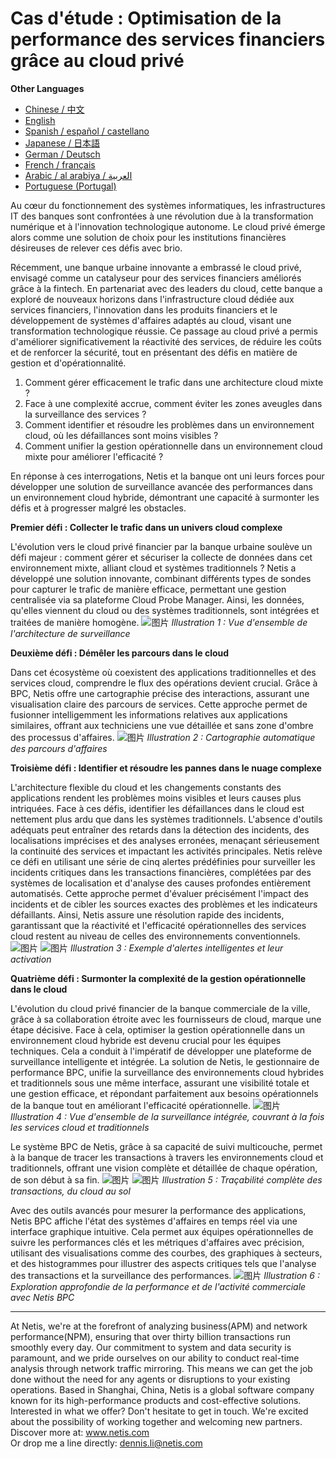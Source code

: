 # Cas d'étude : Optimisation de la performance des services financiers grâce au cloud privé

**Other Languages**

+ [Chinese / 中文](/docs/zh/Smart-Business-Performance-Monitoring-in-Financial-Private-Cloud-Hybrid-Architectures-zh.md)
+ [English](/docs/en/Smart-Business-Performance-Monitoring-in-Financial-Private-Cloud-Hybrid-Architectures-en.md)
+ [Spanish / español / castellano](/docs/es/Smart-Business-Performance-Monitoring-in-Financial-Private-Cloud-Hybrid-Architectures-es.md)
+ [Japanese / 日本語](/docs/ja/Smart-Business-Performance-Monitoring-in-Financial-Private-Cloud-Hybrid-Architectures-ja.md)
+ [German / Deutsch](/docs/de/Smart-Business-Performance-Monitoring-in-Financial-Private-Cloud-Hybrid-Architectures-de.md)
+ [French / français](/docs/fr/Smart-Business-Performance-Monitoring-in-Financial-Private-Cloud-Hybrid-Architectures-fr.md)
+ [Arabic / al arabiya / العربية](/docs/ar/Smart-Business-Performance-Monitoring-in-Financial-Private-Cloud-Hybrid-Architectures-ar.md)
+ [Portuguese (Portugal)](/docs/pt/Smart-Business-Performance-Monitoring-in-Financial-Private-Cloud-Hybrid-Architectures-pt.md)


Au cœur du fonctionnement des systèmes informatiques, les infrastructures IT des banques sont confrontées à une révolution due à la transformation numérique et à l'innovation technologique autonome. Le cloud privé émerge alors comme une solution de choix pour les institutions financières désireuses de relever ces défis avec brio.

Récemment, une banque urbaine innovante a embrassé le cloud privé, envisagé comme un catalyseur pour des services financiers améliorés grâce à la fintech. En partenariat avec des leaders du cloud, cette banque a exploré de nouveaux horizons dans l'infrastructure cloud dédiée aux services financiers, l'innovation dans les produits financiers et le développement de systèmes d'affaires adaptés au cloud, visant une transformation technologique réussie. Ce passage au cloud privé a permis d'améliorer significativement la réactivité des services, de réduire les coûts et de renforcer la sécurité, tout en présentant des défis en matière de gestion et d'opérationnalité.

1. Comment gérer efficacement le trafic dans une architecture cloud mixte ?
2. Face à une complexité accrue, comment éviter les zones aveugles dans la surveillance des services ?
3. Comment identifier et résoudre les problèmes dans un environnement cloud, où les défaillances sont moins visibles ?
4. Comment unifier la gestion opérationnelle dans un environnement cloud mixte pour améliorer l'efficacité ?

En réponse à ces interrogations, Netis et la banque ont uni leurs forces pour développer une solution de surveillance avancée des performances dans un environnement cloud hybride, démontrant une capacité à surmonter les défis et à progresser malgré les obstacles.

**Premier défi : Collecter le trafic dans un univers cloud complexe**

L'évolution vers le cloud privé financier par la banque urbaine soulève un défi majeur : comment gérer et sécuriser la collecte de données dans cet environnement mixte, alliant cloud et systèmes traditionnels ? Netis a développé une solution innovante, combinant différents types de sondes pour capturer le trafic de manière efficace, permettant une gestion centralisée via sa plateforme Cloud Probe Manager. Ainsi, les données, qu'elles viennent du cloud ou des systèmes traditionnels, sont intégrées et traitées de manière homogène. 
![图片](https://mmbiz.qpic.cn/mmbiz_jpg/o672k3fsicq3aiabrR0ibCBLmsV6iae9IV8eicSYpc2jHwmXaszCfF6HXqPXXba4nFMFro0zT1qjp3Vzjz9b6vuojuw/640?wx_fmt=jpeg&wxfrom=5&wx_lazy=1&wx_co=1)
*Illustration 1 : Vue d'ensemble de l'architecture de surveillance*

**Deuxième défi : Démêler les parcours dans le cloud**

Dans cet écosystème où coexistent des applications traditionnelles et des services cloud, comprendre le flux des opérations devient crucial. Grâce à BPC, Netis offre une cartographie précise des interactions, assurant une visualisation claire des parcours de services. Cette approche permet de fusionner intelligemment les informations relatives aux applications similaires, offrant aux techniciens une vue détaillée et sans zone d'ombre des processus d'affaires. 
![图片](https://mmbiz.qpic.cn/mmbiz_jpg/o672k3fsicq3aiabrR0ibCBLmsV6iae9IV8eOnrHmIC2n9WcbibYwPFRPQPZ96KHdQiahRjibd6tGibHPuYzUFLbjV6thQ/640?wx_fmt=jpeg&wxfrom=5&wx_lazy=1&wx_co=1)
*Illustration 2 : Cartographie automatique des parcours d'affaires*

**Troisième défi : Identifier et résoudre les pannes dans le nuage complexe**

L'architecture flexible du cloud et les changements constants des applications rendent les problèmes moins visibles et leurs causes plus intriquées. Face à ces défis, identifier les défaillances dans le cloud est nettement plus ardu que dans les systèmes traditionnels. L'absence d'outils adéquats peut entraîner des retards dans la détection des incidents, des localisations imprécises et des analyses erronées, menaçant sérieusement la continuité des services et impactant les activités principales. Netis relève ce défi en utilisant une série de cinq alertes prédéfinies pour surveiller les incidents critiques dans les transactions financières, complétées par des systèmes de localisation et d'analyse des causes profondes entièrement automatisés. Cette approche permet d'évaluer précisément l'impact des incidents et de cibler les sources exactes des problèmes et les indicateurs défaillants. Ainsi, Netis assure une résolution rapide des incidents, garantissant que la réactivité et l'efficacité opérationnelles des services cloud restent au niveau de celles des environnements conventionnels. 
![图片](https://mmbiz.qpic.cn/mmbiz_jpg/o672k3fsicq3aiabrR0ibCBLmsV6iae9IV8eZ07v3TGgWRswlTmhibicHKBdZia0OPxTMQxwHORfmGqvnMiahsTTYYJUuQ/640?wx_fmt=jpeg&wxfrom=5&wx_lazy=1&wx_co=1)
![图片](https://mmbiz.qpic.cn/mmbiz_jpg/o672k3fsicq3aiabrR0ibCBLmsV6iae9IV8ePCCCibQxF2DIvaTDHkIeTTBOTJs7MPO6BooPryicOAkZSsEcEYhXd1rw/640?wx_fmt=jpeg&wxfrom=5&wx_lazy=1&wx_co=1)
*Illustration 3 : Exemple d'alertes intelligentes et leur activation*

**Quatrième défi : Surmonter la complexité de la gestion opérationnelle dans le cloud**

L'évolution du cloud privé financier de la banque commerciale de la ville, grâce à sa collaboration étroite avec les fournisseurs de cloud, marque une étape décisive. Face à cela, optimiser la gestion opérationnelle dans un environnement cloud hybride est devenu crucial pour les équipes techniques. Cela a conduit à l'impératif de développer une plateforme de surveillance intelligente et intégrée. La solution de Netis, le gestionnaire de performance BPC, unifie la surveillance des environnements cloud hybrides et traditionnels sous une même interface, assurant une visibilité totale et une gestion efficace, et répondant parfaitement aux besoins opérationnels de la banque tout en améliorant l'efficacité opérationnelle. 
![图片](https://mmbiz.qpic.cn/mmbiz_jpg/o672k3fsicq3aiabrR0ibCBLmsV6iae9IV8e7XjvzyrIL4l0ibJ9MQfBgGpdOMHve9iclMQvEicNURHvY5vx8kC9agXDg/640?wx_fmt=jpeg&wxfrom=5&wx_lazy=1&wx_co=1)
*Illustration 4 : Vue d'ensemble de la surveillance intégrée, couvrant à la fois les services cloud et traditionnels*

Le système BPC de Netis, grâce à sa capacité de suivi multicouche, permet à la banque de tracer les transactions à travers les environnements cloud et traditionnels, offrant une vision complète et détaillée de chaque opération, de son début à sa fin. 
![图片](https://mmbiz.qpic.cn/mmbiz_jpg/o672k3fsicq3aiabrR0ibCBLmsV6iae9IV8e2FTsia5XDYUnrfSlSbyrjmAibyuG1Dxa3Fp29w1nJXbcNoh5MAVTVVyw/640?wx_fmt=jpeg&wxfrom=5&wx_lazy=1&wx_co=1)
![图片](https://mmbiz.qpic.cn/mmbiz_jpg/o672k3fsicq3aiabrR0ibCBLmsV6iae9IV8e9mAK5j45wGqhT1bMceXP5BV6pcDiaKHv5fa0LRTib5O3VCtW49mSfMWQ/640?wx_fmt=jpeg&wxfrom=5&wx_lazy=1&wx_co=1)
*Illustration 5 : Traçabilité complète des transactions, du cloud au sol*

Avec des outils avancés pour mesurer la performance des applications, Netis BPC affiche l'état des systèmes d'affaires en temps réel via une interface graphique intuitive. Cela permet aux équipes opérationnelles de suivre les performances clés et les métriques d'affaires avec précision, utilisant des visualisations comme des courbes, des graphiques à secteurs, et des histogrammes pour illustrer des aspects critiques tels que l'analyse des transactions et la surveillance des performances. 
![图片](https://mmbiz.qpic.cn/mmbiz_jpg/o672k3fsicq3aiabrR0ibCBLmsV6iae9IV8e7mMSVibHAvuc6M4icWmYcK574PkxXfXL2ibric5mkAcF1AibM1RwWLV3HdA/640?wx_fmt=jpeg&wxfrom=5&wx_lazy=1&wx_co=1)
*Illustration 6 : Exploration approfondie de la performance et de l'activité commerciale avec Netis BPC*
***
At Netis, we're at the forefront of analyzing business(APM) and network performance(NPM), ensuring that over thirty billion transactions run smoothly every day. Our commitment to system and data security is paramount, and we pride ourselves on our ability to conduct real-time analysis through network traffic mirroring. This means we can get the job done without the need for any agents or disruptions to your existing operations. Based in Shanghai, China, Netis is a global software company known for its high-performance products and cost-effective solutions. Interested in what we offer? Don't hesitate to get in touch. We're excited about the possibility of working together and welcoming new partners.  
Discover more at: www.netis.com  
Or drop me a line directly: dennis.li@netis.com
